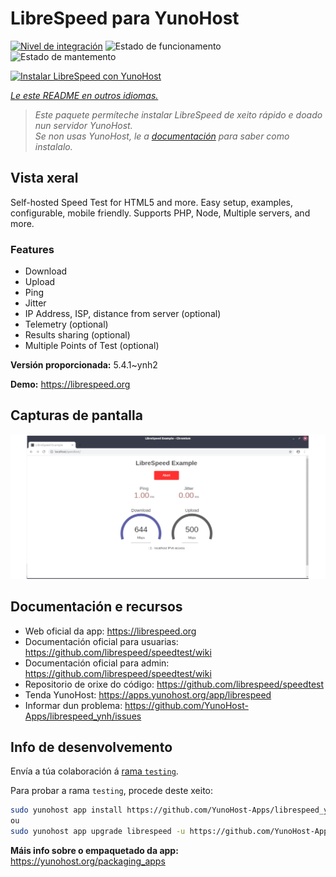 <!--
NOTA: Este README foi creado automáticamente por <https://github.com/YunoHost/apps/tree/master/tools/readme_generator>
NON debe editarse manualmente.
-->

# LibreSpeed para YunoHost

[![Nivel de integración](https://dash.yunohost.org/integration/librespeed.svg)](https://ci-apps.yunohost.org/ci/apps/librespeed/) ![Estado de funcionamento](https://ci-apps.yunohost.org/ci/badges/librespeed.status.svg) ![Estado de mantemento](https://ci-apps.yunohost.org/ci/badges/librespeed.maintain.svg)

[![Instalar LibreSpeed con YunoHost](https://install-app.yunohost.org/install-with-yunohost.svg)](https://install-app.yunohost.org/?app=librespeed)

*[Le este README en outros idiomas.](./ALL_README.md)*

> *Este paquete permíteche instalar LibreSpeed de xeito rápido e doado nun servidor YunoHost.*  
> *Se non usas YunoHost, le a [documentación](https://yunohost.org/install) para saber como instalalo.*

## Vista xeral

Self-hosted Speed Test for HTML5 and more. Easy setup, examples, configurable, mobile friendly. Supports PHP, Node, Multiple servers, and more.

### Features

- Download
- Upload
- Ping
- Jitter
- IP Address, ISP, distance from server (optional)
- Telemetry (optional)
- Results sharing (optional)
- Multiple Points of Test (optional)


**Versión proporcionada:** 5.4.1~ynh2

**Demo:** <https://librespeed.org>

## Capturas de pantalla

![Captura de pantalla de LibreSpeed](./doc/screenshots/screenshot.png)

## Documentación e recursos

- Web oficial da app: <https://librespeed.org>
- Documentación oficial para usuarias: <https://github.com/librespeed/speedtest/wiki>
- Documentación oficial para admin: <https://github.com/librespeed/speedtest/wiki>
- Repositorio de orixe do código: <https://github.com/librespeed/speedtest>
- Tenda YunoHost: <https://apps.yunohost.org/app/librespeed>
- Informar dun problema: <https://github.com/YunoHost-Apps/librespeed_ynh/issues>

## Info de desenvolvemento

Envía a túa colaboración á [rama `testing`](https://github.com/YunoHost-Apps/librespeed_ynh/tree/testing).

Para probar a rama `testing`, procede deste xeito:

```bash
sudo yunohost app install https://github.com/YunoHost-Apps/librespeed_ynh/tree/testing --debug
ou
sudo yunohost app upgrade librespeed -u https://github.com/YunoHost-Apps/librespeed_ynh/tree/testing --debug
```

**Máis info sobre o empaquetado da app:** <https://yunohost.org/packaging_apps>
